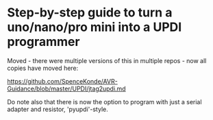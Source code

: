 # Step-by-step guide to turn a uno/nano/pro mini into a UPDI programmer

Moved - there were multiple versions of this in multiple repos - now all copies have moved here:

https://github.com/SpenceKonde/AVR-Guidance/blob/master/UPDI/jtag2updi.md

Do note also that there is now the option to program with just a serial adapter and resistor, 'pyupdi'-style.
